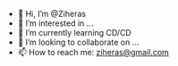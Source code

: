 - 👋 Hi, I’m @Ziheras
- 👀 I’m interested in ...
- 🌱 I’m currently learning CD/CD
- 💞️ I’m looking to collaborate on ...
- 📫 How to reach me: ziheras@gmail.com

<!---
Ziheras/Ziheras is a ✨ special ✨ repository because its `README.md` (this file) appears on your GitHub profile.
You can click the Preview link to take a look at your changes.
--->

